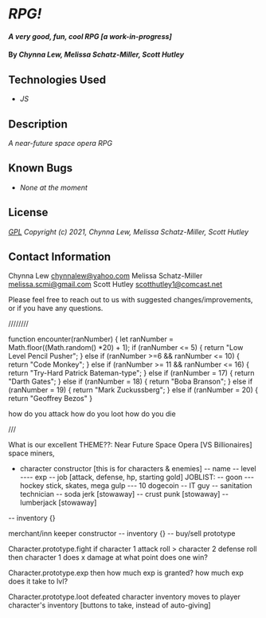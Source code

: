 # _RPG!_

#### _A very good, fun, cool RPG [a work-in-progress]_

#### By _**Chynna Lew, Melissa Schatz-Miller, Scott Hutley**_

## Technologies Used

* _JS_

## Description

_A near-future space opera RPG_

## Known Bugs

* _None at the moment_

## License

_[GPL](https://opensource.org/licenses/gpl-license)_
_Copyright (c) 2021, Chynna Lew, Melissa Schatz-Miller, Scott Hutley_

## Contact Information

Chynna Lew <chynnalew@yahoo.com>
Melissa Schatz-Miller <melissa.scmi@gmail.com>
Scott Hutley <scotthutley1@comcast.net>

Please feel free to reach out to us with suggested changes/improvements, or if you have any questions.

////////

function encounter(ranNumber) {
let ranNumber = Math.floor((Math.random() *20) + 1);
 if (ranNumber <= 5) {
return "Low Level Pencil Pusher";
} else if (ranNumber >=6 && ranNumber <= 10) {
return "Code Monkey";
} else if (ranNumber >= 11 && ranNumber <= 16) {
return "Try-Hard Patrick Bateman-type";
} else if (ranNumber = 17) {
return "Darth Gates";
} else if (ranNumber = 18) {
return "Boba Branson";
} else if (ranNumber = 19) {
return "Mark Zuckussberg";
} else if (ranNumber = 20) {
return "Geoffrey Bezos"
}

how do you attack
how do you loot
how do you die

///

What is our excellent THEME??: Near Future Space Opera [VS Billionaires]
space miners, 

- character constructor [this is for characters & enemies]
-- name
-- level
---- exp
-- job [attack, defense, hp, starting gold]
JOBLIST:
-- goon
--- hockey stick, skates, mega gulp
--- 10 dogecoin
-- IT guy
-- sanitation technician
-- soda jerk [stowaway]
-- crust punk [stowaway]
-- lumberjack [stowaway]
<!-- -- mercenery
-- trader
-- spaaaace wizard
-- contract worker
-- mechanic
-- miner
-- accountant
-- influencer/youtuber
-- developer
-- chef
-- custodian -->



<!-- -- race -->
<!-- -- hp -->
<!-- -- stats -->
<!-- -- attack
-- defense -->
<!-- ** held items/weapons [wait on this, cause it's going to be hard] -->
-- inventory {}
<!-- -- MONEY GOLD PIECES! Platinum! Riches. Treasure. -->

merchant/inn keeper constructor
-- inventory {}
-- buy/sell prototype
<!-- -- dialogue -->

Character.prototype.fight 
if character 1 attack roll > character 2 defense roll
then character 1 does x damage
at what point does one win?

Character.prototype.exp
then how much exp is granted?
how much exp does it take to lvl?

Character.prototype.loot
defeated character inventory moves to player character's inventory [buttons to take, instead of auto-giving]
